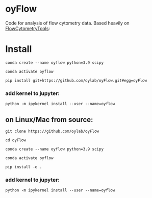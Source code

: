 # oyFlow
Code for analysis of flow cytometry data. Based heavily on [FlowCytometryTools](https://eyurtsev.github.io/FlowCytometryTools/):


# Install 

```
conda create --name oyflow python=3.9 scipy

conda activate oyflow

pip install git+https://github.com/oylab/oyFlow.git#egg=oyFlow
```

### **add kernel to jupyter:**

`python -m ipykernel install --user --name=oyflow`


## on Linux/Mac from source:
```
git clone https://github.com/oylab/oyFlow

cd oyFlow

conda create --name oyflow python=3.9 scipy

conda activate oyflow

pip install -e .
```

### **add kernel to jupyter:**

`python -m ipykernel install --user --name=oyflow`
